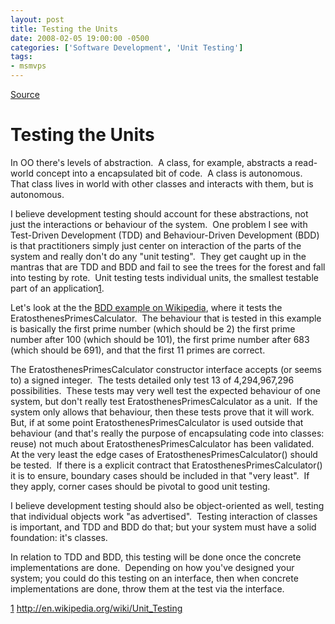 ```yaml
---
layout: post
title: Testing the Units
date: 2008-02-05 19:00:00 -0500
categories: ['Software Development', 'Unit Testing']
tags:
- msmvps
---
```

[Source](http://blogs.msmvps.com/peterritchie/2008/02/06/unit-testing-the-units/ "Permalink to Testing the Units")

# Testing the Units

In OO there's levels of abstraction.  A class, for example, abstracts a read-world concept into a encapsulated bit of code.  A class is autonomous.  That class lives in world with other classes and interacts with them, but is autonomous.

I believe development testing should account for these abstractions, not just the interactions or behaviour of the system.  One problem I see with Test-Driven Development (TDD) and Behaviour-Driven Development (BDD) is that practitioners simply just center on interaction of the parts of the system and really don't do any "unit testing".  They get caught up in the mantras that are TDD and BDD and fail to see the trees for the forest and fall into testing by rote.  Unit testing tests individual units, the smallest testable part of an application[1].

Let's look at the the [BDD example on Wikipedia][1], where it tests the EratosthenesPrimesCalculator.  The behaviour that is tested in this example is basically the first prime number (which should be 2) the first prime number after 100 (which should be 101), the first prime number after 683 (which should be 691), and that the first 11 primes are correct.

The EratosthenesPrimesCalculator constructor interface accepts (or seems to) a signed integer.  The tests detailed only test 13 of 4,294,967,296 possibilities.  These tests may very well test the expected behaviour of one system, but don't really test EratosthenesPrimesCalculator as a unit.  If the system only allows that behaviour, then these tests prove that it will work.  But, if at some point EratosthenesPrimesCalculator is used outside that behaviour (and that's really the purpose of encapsulating code into classes: reuse) not much about EratosthenesPrimesCalculator has been validated.  At the very least the edge cases of EratosthenesPrimesCalculator() should be tested.  If there is a explicit contract that EratosthenesPrimesCalculator() it is to ensure, boundary cases should be included in that "very least".  If they apply, corner cases should be pivotal to good unit testing.

I believe development testing should also be object-oriented as well, testing that individual objects work "as advertised".  Testing interaction of classes is important, and TDD and BDD do that; but your system must have a solid foundation: it's classes.

In relation to TDD and BDD, this testing will be done once the concrete implementations are done.  Depending on how you've designed your system; you could do this testing on an interface, then when concrete implementations are done, throw them at the test via the interface.

[1] <http://en.wikipedia.org/wiki/Unit_Testing>

[1]: http://en.wikipedia.org/wiki/Behavior_Driven_Development

